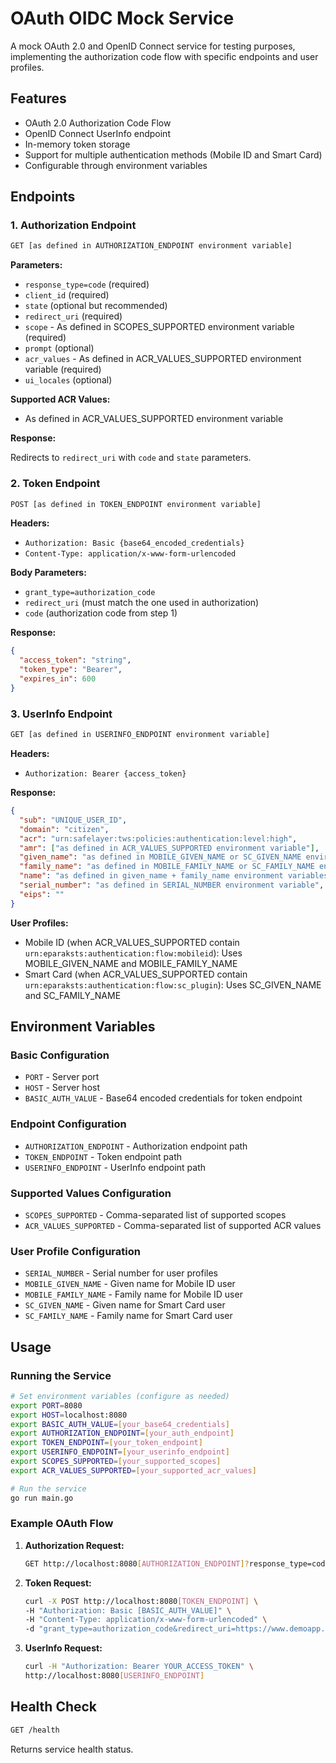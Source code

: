 # OAuth OIDC Mock Service

A mock OAuth 2.0 and OpenID Connect service for testing purposes, implementing the authorization code flow with specific endpoints and user profiles.

## Features

- OAuth 2.0 Authorization Code Flow
- OpenID Connect UserInfo endpoint
- In-memory token storage
- Support for multiple authentication methods (Mobile ID and Smart Card)
- Configurable through environment variables

## Endpoints

### 1. Authorization Endpoint

```sh
GET [as defined in AUTHORIZATION_ENDPOINT environment variable]
```

**Parameters:**

- `response_type=code` (required)
- `client_id` (required)
- `state` (optional but recommended)
- `redirect_uri` (required)
- `scope` - As defined in SCOPES_SUPPORTED environment variable (required)
- `prompt` (optional)
- `acr_values` - As defined in ACR_VALUES_SUPPORTED environment variable (required)
- `ui_locales` (optional)

**Supported ACR Values:**

- As defined in ACR_VALUES_SUPPORTED environment variable

**Response:**

Redirects to `redirect_uri` with `code` and `state` parameters.

### 2. Token Endpoint

```sh
POST [as defined in TOKEN_ENDPOINT environment variable]
```

**Headers:**

- `Authorization: Basic {base64_encoded_credentials}`
- `Content-Type: application/x-www-form-urlencoded`

**Body Parameters:**

- `grant_type=authorization_code`
- `redirect_uri` (must match the one used in authorization)
- `code` (authorization code from step 1)

**Response:**

```json
{
  "access_token": "string",
  "token_type": "Bearer",
  "expires_in": 600
}
```

### 3. UserInfo Endpoint

```sh
GET [as defined in USERINFO_ENDPOINT environment variable]
```

**Headers:**

- `Authorization: Bearer {access_token}`

**Response:**

```json
{
  "sub": "UNIQUE_USER_ID",
  "domain": "citizen",
  "acr": "urn:safelayer:tws:policies:authentication:level:high",
  "amr": ["as defined in ACR_VALUES_SUPPORTED environment variable"],
  "given_name": "as defined in MOBILE_GIVEN_NAME or SC_GIVEN_NAME environment variable",
  "family_name": "as defined in MOBILE_FAMILY_NAME or SC_FAMILY_NAME environment variable",
  "name": "as defined in given_name + family_name environment variables",
  "serial_number": "as defined in SERIAL_NUMBER environment variable",
  "eips": ""
}
```

**User Profiles:**

- Mobile ID (when ACR_VALUES_SUPPORTED contain `urn:eparaksts:authentication:flow:mobileid`): Uses MOBILE_GIVEN_NAME and MOBILE_FAMILY_NAME
- Smart Card (when ACR_VALUES_SUPPORTED contain `urn:eparaksts:authentication:flow:sc_plugin`): Uses SC_GIVEN_NAME and SC_FAMILY_NAME

## Environment Variables

### Basic Configuration

- `PORT` - Server port
- `HOST` - Server host
- `BASIC_AUTH_VALUE` - Base64 encoded credentials for token endpoint

### Endpoint Configuration

- `AUTHORIZATION_ENDPOINT` - Authorization endpoint path
- `TOKEN_ENDPOINT` - Token endpoint path
- `USERINFO_ENDPOINT` - UserInfo endpoint path

### Supported Values Configuration

- `SCOPES_SUPPORTED` - Comma-separated list of supported scopes
- `ACR_VALUES_SUPPORTED` - Comma-separated list of supported ACR values

### User Profile Configuration

- `SERIAL_NUMBER` - Serial number for user profiles
- `MOBILE_GIVEN_NAME` - Given name for Mobile ID user
- `MOBILE_FAMILY_NAME` - Family name for Mobile ID user
- `SC_GIVEN_NAME` - Given name for Smart Card user
- `SC_FAMILY_NAME` - Family name for Smart Card user

## Usage

### Running the Service

```bash
# Set environment variables (configure as needed)
export PORT=8080
export HOST=localhost:8080
export BASIC_AUTH_VALUE=[your_base64_credentials]
export AUTHORIZATION_ENDPOINT=[your_auth_endpoint]
export TOKEN_ENDPOINT=[your_token_endpoint]
export USERINFO_ENDPOINT=[your_userinfo_endpoint]
export SCOPES_SUPPORTED=[your_supported_scopes]
export ACR_VALUES_SUPPORTED=[your_supported_acr_values]

# Run the service
go run main.go
```

### Example OAuth Flow

1. **Authorization Request:**

    ```sh
    GET http://localhost:8080[AUTHORIZATION_ENDPOINT]?response_type=code&client_id=test_client&state=xyz&redirect_uri=https://www.demoapp.lv/oauth/back&scope=[SCOPES_SUPPORTED]&acr_values=[ACR_VALUES_SUPPORTED]
    ```

2. **Token Request:**

    ```bash
    curl -X POST http://localhost:8080[TOKEN_ENDPOINT] \
    -H "Authorization: Basic [BASIC_AUTH_VALUE]" \
    -H "Content-Type: application/x-www-form-urlencoded" \
    -d "grant_type=authorization_code&redirect_uri=https://www.demoapp.lv/oauth/back&code=YOUR_AUTH_CODE"
    ```

3. **UserInfo Request:**

    ```bash
    curl -H "Authorization: Bearer YOUR_ACCESS_TOKEN" \
    http://localhost:8080[USERINFO_ENDPOINT]
    ```

## Health Check

```sh
GET /health
```

Returns service health status.
